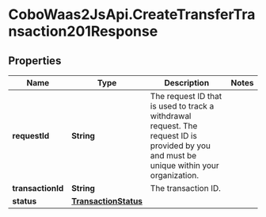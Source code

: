 # CoboWaas2JsApi.CreateTransferTransaction201Response

## Properties

Name | Type | Description | Notes
------------ | ------------- | ------------- | -------------
**requestId** | **String** | The request ID that is used to track a withdrawal request. The request ID is provided by you and must be unique within your organization. | 
**transactionId** | **String** | The transaction ID. | 
**status** | [**TransactionStatus**](TransactionStatus.md) |  | 



